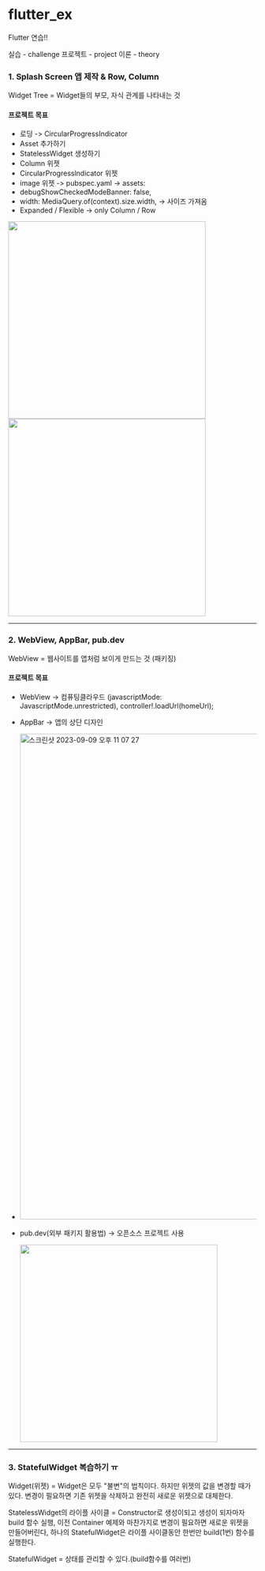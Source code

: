 # flutter_ex

Flutter 연습!!

실습 - challenge
프로젝트 - project
이론 - theory

### 1. Splash Screen 앱 제작 & Row, Column

Widget Tree = Widget들의 부모, 자식 관계를 나타내는 것

#### 프로젝트 목표

- 로딩 -> CircularProgressIndicator
- Asset 추가하기
- StatelessWidget 생성하기
- Column 위젯
- CircularProgresslndicator 위젯
- image 위젯 -> pubspec.yaml -> assets:
- debugShowCheckedModeBanner: false,
- width: MediaQuery.of(context).size.width, -> 사이즈 가져옴
- Expanded / Flexible -> only Column / Row

<img src="https://github.com/SeungJin051/Flutter_EX/assets/83889135/1f6d72f4-02eb-4b44-afd8-e884a961d64c" width="400">

<img src="https://github.com/SeungJin051/Flutter_EX/assets/83889135/a9a5f65a-57b0-4018-a931-6fea800a3600" width="400">

<hr>

### 2. WebView, AppBar, pub.dev

WebView = 웹사이트를 앱처럼 보이게 만드는 것 (패키징)

#### 프로젝트 목표

- WebView -> 컴퓨팅클라우드 (javascriptMode: JavascriptMode.unrestricted), controller!.loadUrl(homeUrl);
- AppBar -> 앱의 상단 디자인

- <img width="984" alt="스크린샷 2023-09-09 오후 11 07 27" src="https://github.com/SeungJin051/Flutter_EX/assets/83889135/ec24af5c-4502-4a14-a6f0-e688553e7da2">
- pub.dev(외부 패키지 활용법) -> 오픈소스 프로젝트 사용

  <img src="https://github.com/SeungJin051/Flutter_EX/assets/83889135/84313706-d385-499b-ad1c-edd8e44c9549" width="400">

<hr>

### 3. StatefulWidget 복습하기 ㅠ

Widget(위젯) = Widget은 모두 "불변"의 법칙이다. 하지만 위젯의 값을 변경할 때가 있다. 변경이 필요하면 기존 위젯을 삭제하고 완전히 새로운 위젯으로 대체한다.

StatelessWidget의 라이플 사이클 = Constructor로 생성이되고 생성이 되자마자 build 함수 실행, 이전 Container 예제와 마찬가지로 변경이 필요하면 새로운 위젯을 만들어버린다, 하나의 StatefulWidget은 라이플 사이클동안 한번만 build(1번) 함수를 실행한다.

StatefulWidget = 상태를 관리할 수 있다.(build함수를 여러번)
